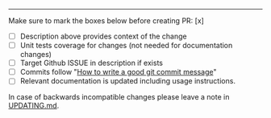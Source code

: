 ---
Make sure to mark the boxes below before creating PR: [x]

- [ ] Description above provides context of the change
- [ ] Unit tests coverage for changes (not needed for documentation changes)
- [ ] Target Github ISSUE in description if exists
- [ ] Commits follow "[How to write a good git commit message](http://chris.beams.io/posts/git-commit/)"
- [ ] Relevant documentation is updated including usage instructions.

In case of backwards incompatible changes please leave a note in [UPDATING.md](https://github.com/mek97/repotimization-algorithms/blob/master/UPDATING.md).
